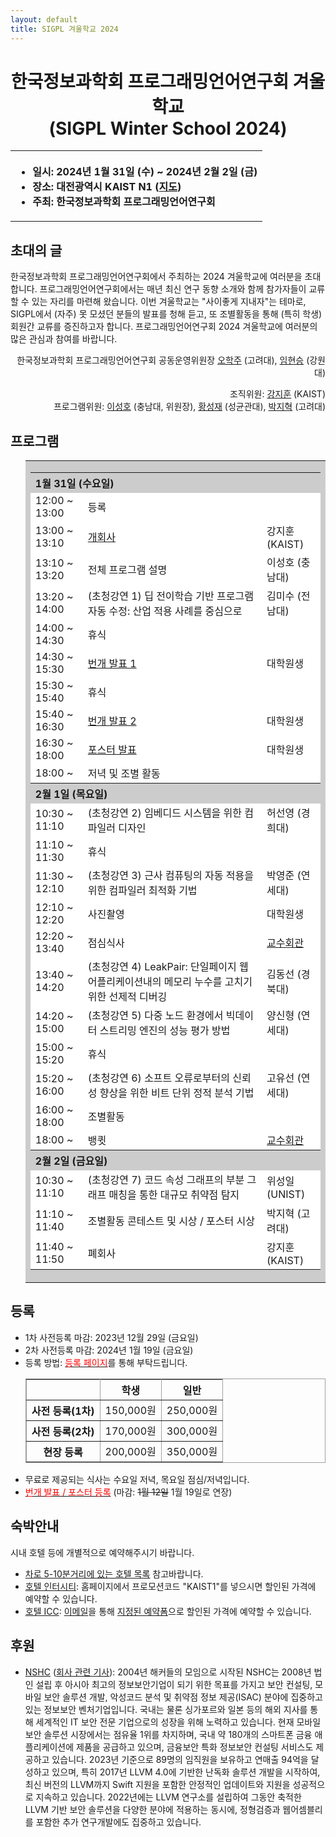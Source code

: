 ```yaml
---
layout: default
title: SIGPL 겨울학교 2024
---
```


<h1>
<center>
한국정보과학회 프로그래밍언어연구회 겨울학교
<br> (SIGPL Winter School 2024)
</center>
</h1>
<center><table><tbody><tr><th align="left">
<ul>
<li>
    일시: 2024년 1월 31일 (수) ~ 2024년 2월 2일 (금)
</li><li>
    장소: 대전광역시 KAIST N1 (<a href="https://cs.kaist.ac.kr/content?menu=4">지도</a>)
</li><li>
    주최: 한국정보과학회 프로그래밍언어연구회
</li></ul>
</th></tr></tbody></table>
</center>

<h2>초대의 글</h2>

<p>
  한국정보과학회 프로그래밍언어연구회에서 주최하는 2024 겨울학교에 여러분을 초대합니다.
  프로그래밍언어연구회에서는 매년 최신 연구 동향 소개와 함께 참가자들이 교류할 수 있는 자리를 마련해 왔습니다.
  이번 겨울학교는 "사이좋게 지내자"는 테마로, SIGPL에서 (자주) 못 모셨던 분들의 발표를 청해 듣고, 또 조별활동을 통해 (특히 학생) 회원간 교류를 증진하고자 합니다.
  프로그래밍언어연구회 2024 겨울학교에 여러분의 많은 관심과 참여를 바랍니다.
</p>

<p align="right">
한국정보과학회 프로그래밍언어연구회 공동운영위원장 <a href="http://prl.korea.ac.kr/~pronto/home/">오학주</a> (고려대), <a href="https://pl.kangwon.ac.kr/hsim/">임현승</a> (강원대)
</p>

<p align="right">
조직위원: <a href="https://www.fearless.systems/jeehoon.kang/">강지훈</a> (KAIST)<br>
프로그램위원: <a href="https://sites.google.com/view/sat-lab/sungholee">이성호</a> (충남대, 위원장), <a href="https://softsec.skku.edu/">황성재</a> (성균관대), <a href="https://plrg.korea.ac.kr/members/jihyeok.park.html">박지혁</a> (고려대)
</p>

<h2>프로그램</h2>

<ul>
  <table border="0" cellspacing="0">
  <tbody><tr><td bgcolor="#cccccc">
  <table border="0" cellspacing="1pt">
<tbody>

  <tr><th colspan="3" align="left"> 1월 31일 (수요일) </th></tr>
  <tr><td bgcolor="white"> 12:00 ~ 13:00 </td> <td bgcolor="white"> 등록 </td><td bgcolor="white"> </td></tr>
  <tr><td bgcolor="white"> 13:00 ~ 13:10 </td> <td bgcolor="white"> <a href="https://docs.google.com/presentation/d/1wdla4WafbMy2EgxdWJNzFRTdUvBYXjUwfiWRk4-u9rI/edit#slide=id.p">개회사</a> </td><td bgcolor="white"> 강지훈 (KAIST) </td></tr>
  <tr><td bgcolor="white"> 13:10 ~ 13:20 </td> <td bgcolor="white"> 전체 프로그램 설명 </td><td bgcolor="white"> 이성호 (충남대) </td></tr>
  <tr><td bgcolor="white"> 13:20 ~ 14:00 </td> <td bgcolor="white"> (초청강연 1) 딥 전이학습 기반 프로그램 자동 수정: 산업 적용 사례를 중심으로 </td><td bgcolor="white"> 김미수 (전남대) </td></tr>
  <tr><td bgcolor="white"> 14:00 ~ 14:30 </td> <td bgcolor="white"> 휴식 </td><td bgcolor="white"> </td></tr>
  <tr><td bgcolor="white"> 14:30 ~ 15:30 </td> <td bgcolor="white"> <a href="./lightening"> 번개 발표 1 </a> </td><td bgcolor="white"> 대학원생 </td></tr>
  <tr><td bgcolor="white"> 15:30 ~ 15:40 </td> <td bgcolor="white"> 휴식 </td><td bgcolor="white"> </td></tr>
  <tr><td bgcolor="white"> 15:40 ~ 16:30 </td> <td bgcolor="white"> <a href="./lightening"> 번개 발표 2 </a> </td><td bgcolor="white"> 대학원생 </td></tr>
  <tr><td bgcolor="white"> 16:30 ~ 18:00 </td> <td bgcolor="white"> <a href="./poster"> 포스터 발표 </a> </td><td bgcolor="white"> 대학원생 </td></tr>
  <tr><td bgcolor="white"> 18:00 ~       </td> <td bgcolor="white"> 저녁 및 조별 활동 </td><td bgcolor="white"> </td></tr>
  <tr><th colspan="3" align="left"> 2월 1일 (목요일) </th></tr>
  <tr><td bgcolor="white"> 10:30 ~ 11:10 </td> <td bgcolor="white"> (초청강연 2) 임베디드 시스템을 위한 컴파일러 디자인 </td><td bgcolor="white"> 허선영 (경희대) </td></tr>
  <tr><td bgcolor="white"> 11:10 ~ 11:30 </td> <td bgcolor="white"> 휴식 </td><td bgcolor="white"> </td></tr>
  <tr><td bgcolor="white"> 11:30 ~ 12:10 </td> <td bgcolor="white"> (초청강연 3) 근사 컴퓨팅의 자동 적용을 위한 컴파일러 최적화 기법 </td><td bgcolor="white"> 박영준 (연세대) </td></tr>
  <tr><td bgcolor="white"> 12:10 ~ 12:20 </td> <td bgcolor="white"> 사진촬영 </td><td bgcolor="white"> 대학원생 </td></tr>
  <tr><td bgcolor="white"> 12:20 ~ 13:40 </td> <td bgcolor="white"> 점심식사 </td><td bgcolor="white"> <a href="https://naver.me/5pN0rsL1"> 교수회관 </a> </td></tr>
  <tr><td bgcolor="white"> 13:40 ~ 14:20 </td> <td bgcolor="white"> (초청강연 4) LeakPair: 단일페이지 웹 어플리케이션내의 메모리 누수를 고치기 위한 선제적 디버깅 </td><td bgcolor="white"> 김동선 (경북대) </td></tr>
  <tr><td bgcolor="white"> 14:20 ~ 15:00 </td> <td bgcolor="white"> (초청강연 5) 다중 노드 환경에서 빅데이터 스트리밍 엔진의 성능 평가 방법 </td><td bgcolor="white"> 양신형 (연세대) </td></tr>
  <tr><td bgcolor="white"> 15:00 ~ 15:20 </td> <td bgcolor="white"> 휴식 </td><td bgcolor="white"> </td></tr>
  <tr><td bgcolor="white"> 15:20 ~ 16:00 </td> <td bgcolor="white"> (초청강연 6) 소프트 오류로부터의 신뢰성 향상을 위한 비트 단위 정적 분석 기법 </td><td bgcolor="white"> 고유선 (연세대) </td></tr>
  <tr><td bgcolor="white"> 16:00 ~ 18:00 </td> <td bgcolor="white"> 조별활동 </td><td bgcolor="white"> </td></tr>
  <tr><td bgcolor="white"> 18:00 ~       </td> <td bgcolor="white"> 뱅큇 </td><td bgcolor="white"> <a href="https://naver.me/5pN0rsL1"> 교수회관 </a> </td></tr>
  <tr><th colspan="3" align="left"> 2월 2일 (금요일) </th></tr>
  <tr><td bgcolor="white"> 10:30 ~ 11:10 </td> <td bgcolor="white"> (초청강연 7) 코드 속성 그래프의 부분 그래프 매칭을 통한 대규모 취약점 탐지 </td><td bgcolor="white"> 위성일 (UNIST) </td></tr>
  <tr><td bgcolor="white"> 11:10 ~ 11:40 </td> <td bgcolor="white"> 조별활동 콘테스트 및 시상 / 포스터 시상 </td><td bgcolor="white"> 박지혁 (고려대) </td></tr>
  <tr><td bgcolor="white"> 11:40 ~ 11:50 </td> <td bgcolor="white"> 폐회사 </td><td bgcolor="white"> 강지훈 (KAIST) </td></tr>
</tbody>
  </table></td></tr></tbody></table>
</ul>

<h2>등록</h2>

<ul>
  <li> 1차 사전등록 마감: 2023년 12월 29일 (금요일)</li>
  <li> 2차 사전등록 마감: 2024년 1월 19일 (금요일)</li>
  <li> 등록 방법: <a href="https://www.kiise.or.kr/conference/conf/141/"><font color="red">등록 페이지</font></a>를 통해 부탁드립니다.
  <table border="1" bordercolor="#a0a0a0" cellspacing="0">
  <tbody><tr><th>&nbsp;</th><th>학생</th><th>일반</th></tr>
  <tr align="center"><th>사전 등록(1차) </th><td>150,000원</td><td>250,000원</td></tr>
  <tr align="center"><th>사전 등록(2차) </th><td>170,000원</td><td>300,000원</td></tr>
  <tr align="center"><th>현장 등록 </th><td>200,000원</td><td>350,000원</td></tr>
  </tbody></table>
  </li>
  <li>무료로 제공되는 식사는 수요일 저녁, 목요일 점심/저녁입니다.</li>
  <li><a href="https://docs.google.com/forms/d/e/1FAIpQLSfXBjpnXSe0n-rA6ieZLPBfi2R_4MftAiZ8EL2wQGTHksB9wg/viewform"><font color="red">번개 발표 / 포스터 등록</font></a> (마감: <s>1월 12일</s> 1월 19일로 연장)</li>
</ul>

<h2>숙박안내</h2>

시내 호텔 등에 개별적으로 예약해주시기 바랍니다.
<ul>
    <li><a href="https://www.dcckorea.or.kr/content/view.do?contentKey=71&menuKey=116">차로 5-10분거리에 있는 호텔 목록</a> 참고바랍니다.</li>
    <li>
    <a href="https://www.hotelinterciti.com/">호텔 인터시티</a>: 홈페이지에서 프로모션코드 "KAIST1"를 넣으시면 할인된 가격에 예약할 수 있습니다.
    </li>
    <li>
    <a href="http://hotel.hotelicc.com/">호텔 ICC</a>: <a href="mailto:hotelicc@naver.com">이메일</a>을 통해 <a href="https://docs.google.com/document/d/11Ykacw4dijxFyUFVus7L4wfuwFunXzKX/edit?usp=sharing&ouid=102096615356641196121&rtpof=true&sd=true">지정된 예약폼</a>으로 할인된 가격에 예약할 수 있습니다.
    </li>
</ul>

<h2>후원</h2>

<ul>
    <li><a href="https://www.nshc.net/">NSHC</a> (<a href="https://www.dailysecu.com/news/articleView.html?idxno=141885">회사 관련 기사</a>): 2004년 해커들의 모임으로 시작된 NSHC는 2008년 법인 설립 후 아시아 최고의 정보보안기업이 되기 위한 목표를 가지고 보안 컨설팅, 모바일 보안 솔루션 개발, 악성코드 분석 및 취약점 정보 제공(ISAC) 분야에 집중하고 있는 정보보안 벤처기업입니다. 국내는 물론 싱가포르와 일본 등의 해외 지사를 통해 세계적인 IT 보안 전문 기업으로의 성장을 위해 노력하고 있습니다. 현재 모바일 보안 솔루션 시장에서는 점유율 1위를 차지하며, 국내 약 180개의 스마트폰 금융 애플리케이션에 제품을 공급하고 있으며, 금융보안 특화 정보보안 컨설팅 서비스도 제공하고 있습니다. 2023년 기준으로 89명의 임직원을 보유하고 연매출 94억을 달성하고 있으며, 특히 2017년 LLVM 4.0에 기반한 난독화 솔루션 개발을 시작하여, 최신 버전의 LLVM까지 Swift 지원을 포함한 안정적인 업데이트와 지원을 성공적으로 지속하고 있습니다. 2022년에는 LLVM 연구소를 설립하여 그동안 축적한 LLVM 기반 보안 솔루션을 다양한 분야에 적용하는 동시에, 정형검증과 웹어셈블리를 포함한 추가 연구개발에도 집중하고 있습니다.</li>
</ul>

